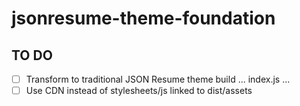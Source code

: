 # jsonresume-theme-foundation

## TO DO
- [ ] Transform to traditional JSON Resume theme build ... index.js ...
- [ ] Use CDN instead of stylesheets/js linked to dist/assets
